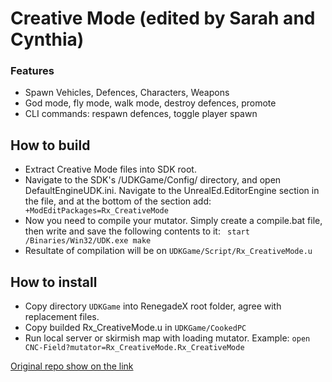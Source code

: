 Creative Mode (edited by Sarah and Cynthia)
=============


### Features

- Spawn Vehicles, Defences, Characters, Weapons
- God mode, fly mode, walk mode, destroy defences, promote
- CLI commands: respawn defences, toggle player spawn

## How to build
- Extract Creative Mode files into SDK root. 
- Navigate to the SDK's /UDKGame/Config/ directory, and open DefaultEngineUDK.ini. Navigate to the UnrealEd.EditorEngine section in the file, and at the bottom of the section add: ` +ModEditPackages=Rx_CreativeMode`
- Now you need to compile your mutator. Simply create a compile.bat file, then write and save the following contents to it: ` start /Binaries/Win32/UDK.exe make`
- Resultate of compilation will be on `UDKGame/Script/Rx_CreativeMode.u`

## How to install 
- Copy directory `UDKGame` into RenegadeX root folder, agree with replacement files. 
- Copy builded Rx_CreativeMode.u in `UDKGame/CookedPC`
- Run local server or skirmish map with loading mutator. Example: `open CNC-Field?mutator=Rx_CreativeMode.Rx_CreativeMode`

[Original repo show on the link](http://https://github.com/sevans045/CreativeMode/ "Original repo show on the link")

